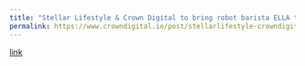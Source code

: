 ```yaml
---
title: "Stellar Lifestyle & Crown Digital to bring robot barista ELLA to 30 MRT stations for commuters"
permalink: https://www.crowndigital.io/post/stellarlifestyle-crowndigitaltobringrobotbaristaellato30mrtstations
---
```

[link](https://www.crowndigital.io/post/stellarlifestyle-crowndigitaltobringrobotbaristaellato30mrtstations)